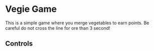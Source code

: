 # Vegie Game
This is a simple game where you merge vegetables to earn points. Be careful do not cross the line for ore than 3 second!
## Controls
